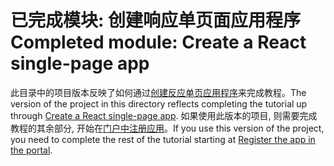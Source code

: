 # <a name="completed-module-create-a-react-single-page-app"></a><span data-ttu-id="2ed0f-101">已完成模块: 创建响应单页面应用程序</span><span class="sxs-lookup"><span data-stu-id="2ed0f-101">Completed module: Create a React single-page app</span></span>

<span data-ttu-id="2ed0f-102">此目录中的项目版本反映了如何通过[创建反应单页应用程序](https://docs.microsoft.com/graph/training/react-tutorial?tutorial-step=1)来完成教程。</span><span class="sxs-lookup"><span data-stu-id="2ed0f-102">The version of the project in this directory reflects completing the tutorial up through [Create a React single-page app](https://docs.microsoft.com/graph/training/react-tutorial?tutorial-step=1).</span></span> <span data-ttu-id="2ed0f-103">如果使用此版本的项目, 则需要完成教程的其余部分, 开始在[门户中注册应用](https://docs.microsoft.com/graph/training/react-tutorial?tutorial-step=2)。</span><span class="sxs-lookup"><span data-stu-id="2ed0f-103">If you use this version of the project, you need to complete the rest of the tutorial starting at [Register the app in the portal](https://docs.microsoft.com/graph/training/react-tutorial?tutorial-step=2).</span></span>